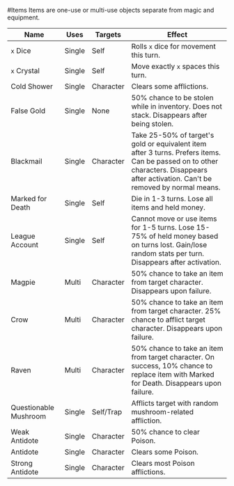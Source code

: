 #Items
Items are one-use or multi-use objects separate from magic and equipment.

Name | Uses | Targets | Effect
---- | ---- | ------- | ------
```x``` Dice | Single | Self | Rolls ```x``` dice for movement this turn.
```x``` Crystal | Single | Self | Move exactly ```x``` spaces this turn.
Cold Shower | Single | Character | Clears some afflictions.
False Gold | Single | None | 50% chance to be stolen while in inventory. Does not stack. Disappears after being stolen.
Blackmail | Single | Character | Take 25-50% of target's gold or equivalent item after 3 turns. Prefers items. Can be passed on to other characters. Disappears after activation. Can't be removed by normal means.
Marked for Death | Single | Self | Die in 1-3 turns. Lose all items and held money.
League Account | Single | Self | Cannot move or use items for 1-5 turns. Lose 15-75% of held money based on turns lost. Gain/lose random stats per turn. Disappears after activation.
Magpie | Multi | Character | 50% chance to take an item from target character. Disappears upon failure.
Crow | Multi | Character | 50% chance to take an item from target character. 25% chance to afflict target character. Disappears upon failure.
Raven | Multi | Character | 50% chance to take an item from target character. On success, 10% chance to replace item with Marked for Death. Disappears upon failure.
Questionable Mushroom | Single | Self/Trap | Afflicts target with random mushroom-related affliction.
Weak Antidote | Single | Character | 50% chance to clear Poison.
Antidote | Single | Character | Clears some Poison.
Strong Antidote | Single | Character | Clears most Poison afflictions.
